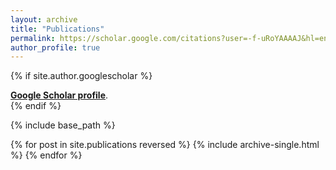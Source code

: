 ```yaml
---
layout: archive
title: "Publications"
permalink: https://scholar.google.com/citations?user=-f-uRoYAAAAJ&hl=en
author_profile: true
---
```


{% if site.author.googlescholar %}
  <div class="wordwrap"><a href="{{site.author.googlescholar}}"><strong>Google Scholar profile</strong></a>.</div>
{% endif %}

{% include base_path %}

{% for post in site.publications reversed %}
  {% include archive-single.html %}
{% endfor %}
